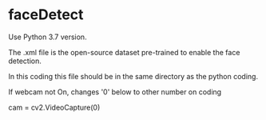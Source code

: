 # faceDetect

Use Python 3.7 version. 

The .xml file is the open-source dataset pre-trained to enable the face detection. 

In this coding this file should be in the same directory as the python coding.

 If webcam not On, changes '0' below to other number on coding
 
 cam = cv2.VideoCapture(0)
